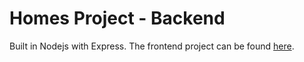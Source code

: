 # Homes Project - Backend
Built in Nodejs with Express. The frontend project can be found [here](https://github.com/MikaelFeher/Homes_FrontEnd).